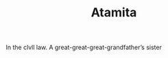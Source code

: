 ---
title: Atamita
letter: A
permalink: "/definitions/bld-atamita.html"
body: In the clvll law. A great-great-great-grandfather’s sister
published_at: '2018-07-07'
source: Black's Law Dictionary 2nd Ed (1910)
layout: post
---